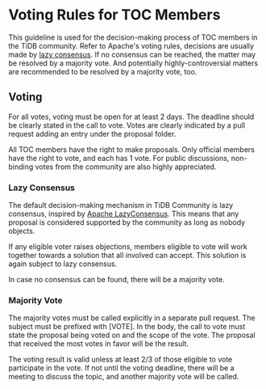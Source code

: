 # Voting Rules for TOC Members

This guideline is used for the decision-making process of TOC members in the TiDB community. Refer to Apache's voting rules, decisions are usually made by [lazy consensus](#lazy-consensus). If no consensus can be reached, the matter may be resolved by a majority vote. And potentially highly-controversial matters are recommended to be resolved by a majority vote, too.

## Voting

For all votes, voting must be open for at least 2 days. The deadline should be clearly stated in the call to vote. Votes are clearly indicated by a pull request adding an entry under the proposal folder.

All TOC members have the right to make proposals. Only official members have the right to vote, and each has 1 vote. For public discussions, non-binding votes from the community are also highly appreciated.

### Lazy Consensus

The default decision-making mechanism in TiDB Community is lazy consensus, inspired by [Apache LazyConsensus](https://www.apache.org/foundation/glossary.html#LazyConsensus). This means that any proposal is considered supported by the community as long as nobody objects.

If any eligible voter raises objections, members eligible to vote will work together towards a solution that all involved can accept. This solution is again subject to lazy consensus.

In case no consensus can be found, there will be a majority vote.

### Majority Vote

The majority votes must be called explicitly in a separate pull request. The subject must be prefixed with [VOTE]. In the body, the call to vote must state the proposal being voted on and the scope of the vote. The proposal that received the most votes in favor will be the result.

The voting result is valid unless at least  2/3 of those eligible to vote participate in the vote. If not until the voting deadline, there will be a meeting to discuss the topic, and another majority vote will be called.

